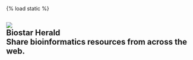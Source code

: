{% load static %}

<div class="ui basic segment">

<h2 class="ui header">
<img src="{% static 'images/news-herald.png' %}">
<div class="content">
Biostar Herald
<div class="sub header">Share bioinformatics resources from across the web.</div>
</div>
</h2>

</div>